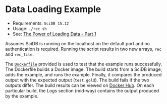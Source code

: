 # Data Loading Example

* Requirements: `SciDB 15.12`
* Usage: `./rec.sh`
* See: [The Power of Loading Data - Part 1](http://rvernica.github.io/2016/05/load-data)

Assumes SciDB is running on the localhost on the default port and no authentication is required. Running the script results in two new arrays, `rec` and `rec_file`.

The [`Dockerfile`](Dockerfile) provided is used to test that the example runs successfully. The Dockerfile builds a Docker image. The build starts from a SciDB image, adds the example, and runs the example. Finally, it compares the produced output with the expected output (`test.gold`). The build fails if the two outputs differ. The build results can be viewed on [Docker Hub](https://hub.docker.com/r/rvernica/scidb-examples/builds/). On each particular build, the *Logs* section (mid-way) contains the output produced by the example.
